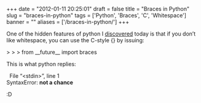 
+++
date = "2012-01-11 20:25:01"
draft = false
title = "Braces in Python"
slug = "braces-in-python"
tags = ['Python', 'Braces', 'C', 'Whitespace']
banner = ""
aliases = ['/braces-in-python/']
+++

<p>One of the hidden features of python I <a href="http://stackoverflow.com/questions/101268/hidden-features-of-python#112303" title="On Stackoverflow" target="_blank">discovered</a> today is that if you don&rsquo;t like whitespace, you can use the C-style {} by issuing:</p>
<p>&gt; &gt; &gt; from __future__ import braces</p>

<p>This is what python replies:</p>
<p>  File &ldquo;&lt;stdin&gt;&rdquo;, line 1<br/>SyntaxError: <strong>not a chance</strong></p>
<p>:D</p>

